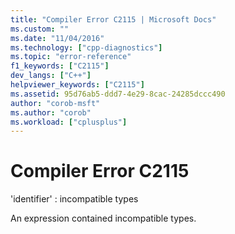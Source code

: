 ```yaml
---
title: "Compiler Error C2115 | Microsoft Docs"
ms.custom: ""
ms.date: "11/04/2016"
ms.technology: ["cpp-diagnostics"]
ms.topic: "error-reference"
f1_keywords: ["C2115"]
dev_langs: ["C++"]
helpviewer_keywords: ["C2115"]
ms.assetid: 95d76ab5-ddd7-4e29-8cac-24285dccc490
author: "corob-msft"
ms.author: "corob"
ms.workload: ["cplusplus"]
---
```

# Compiler Error C2115
'identifier' : incompatible types  
  
 An expression contained incompatible types.